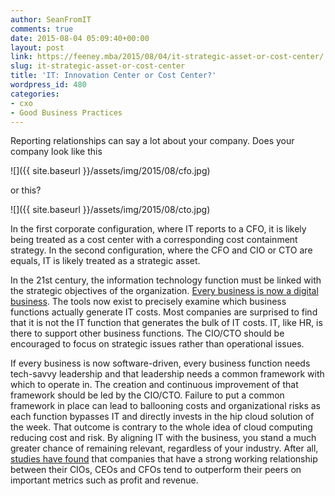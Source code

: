 ```yaml
---
author: SeanFromIT
comments: true
date: 2015-08-04 05:09:40+00:00
layout: post
link: https://feeney.mba/2015/08/04/it-strategic-asset-or-cost-center/
slug: it-strategic-asset-or-cost-center
title: 'IT: Innovation Center or Cost Center?'
wordpress_id: 480
categories:
- cxo
- Good Business Practices
---
```


Reporting relationships can say a lot about your company. Does your company look like this

![]({{ site.baseurl }}/assets/img/2015/08/cfo.jpg)

or this?

![]({{ site.baseurl }}/assets/img/2015/08/cto.jpg)

In the first corporate configuration, where IT reports to a CFO, it is likely being treated as a cost center with a corresponding cost containment strategy. In the second configuration, where the CFO and CIO or CTO are equals, IT is likely treated as a strategic asset.

In the 21st century, the information technology function must be linked with the strategic objectives of the organization. [Every business is now a digital business](http://www.forbes.com/sites/joemckendrick/2015/03/22/digital-business-paradox-all-technology-but-ultimately-not-about-technology/). The tools now exist to precisely examine which business functions actually generate IT costs. Most companies are surprised to find that it is not the IT function that generates the bulk of IT costs. IT, like HR, is there to support other business functions. The CIO/CTO should be encouraged to focus on strategic issues rather than operational issues.

If every business is now software-driven, every business function needs tech-savvy leadership and that leadership needs a common framework with which to operate in. The creation and continuous improvement of that framework should be led by the CIO/CTO. Failure to put a common framework in place can lead to ballooning costs and organizational risks as each function bypasses IT and directly invests in the hip cloud solution of the week. That outcome is contrary to the whole idea of cloud computing reducing cost and risk. By aligning IT with the business, you stand a much greater chance of remaining relevant, regardless of your industry. After all, [studies have found](http://www.washingtonpost.com/news/on-leadership/wp/2015/09/22/the-rise-of-the-chief-information-officer/) that companies that have a strong working relationship between their CIOs, CEOs and CFOs tend to outperform their peers on important metrics such as profit and revenue.



